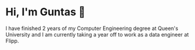 # Hi, I'm Guntas 👋

I have finished 2 years of my Computer Engineering degree at Queen's University and I am currently taking a year off to work as a data engineer at Flipp.
